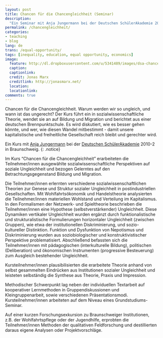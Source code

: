 ```yaml
---
layout: post
title: Chancen für die Chancengleichheit (Seminar)
description:
  "Ein Seminar mit Anja Jungermann bei der Deutschen SchülerAkademie 2010-2 in Braunschweig."
permalink: /chancengleichheit/
categories:
- teaching
- blog
lang: de
trans: /equal-opportunity/
tags: [inequality, education, equal opportunity, economics]
image:
  feature: http://dl.dropboxusercontent.com/u/5341489/images/dsa-chancen.JPG
  caption:
  captionlink:
  credit: Jonas Marx
  creditlink: http://jonasmarx.net/
  location:
  locationlink:
comments: true
---
```


Chancen für die Chancengleichheit.
Warum werden wir so ungleich, und wann ist das ungerecht?
Der Kurs führt ein in sozialwissenschaftliche Theorie, wendet sie an auf Bildung und Migration und berichtet aus einer deutschen Brennpunktschule.
Es wird diskutiert, wie es besser gehen könnte, und wer, wie diesen Wandel mitbestimmt - damit unsere kapitalistische und freiheitliche Gesellschaft reich bleibt und gerechter wird.

Ein Kurs mit [Anja Jungermann](http://ifs-dortmund.de/1813.html) bei der [Deutschen SchülerAkademie](http://www.deutsche-schuelerakademie.de) 2010-2 in Braunschweig.
{: .notice}

<!--more-->

Im Kurs “Chancen für die Chancengleichheit” erarbeiteten die Teilnehmer/innen ausgewählte sozialwissenschaftliche Perspektiven auf soziale Ungleichheit und bezogen Gelerntes auf den Betrachtungsgegenstand Bildung und Migration.

Die Teilnehmer/innen erlernten verschiedene sozialwissenschaftlichen Theorien zur Genese und Struktur sozialer Ungleichheit in postindustriellen Gesellschaften.
Mit Wohlfahrtsökonomik und Handelstheorie analysierten die Teilnehmer/innen materiellen Wohlstand und Verteilung im Kapitalismus.
In den Formalismen der Netzwerk- und Spieltheorie beschrieben die Teilnehmer/innen eine Hypothese (selbstverstärkender) Ungleichheit.
Diese Dynamiken vertikaler Ungleichheit wurden ergänzt durch funktionalistische und strukturalistische Formulierungen horizontaler Ungleichheit (zwischen Gruppen), wie etwa der institutionellen Diskriminierung, und sozio-kultureller Distinktion.
Funktion und Dysfunktion von Nepotismus und Diskriminierung wurden aus soziobiologischer und konstruktivistischer Perspektive problematisiert.
Abschließend befassten sich die Teilnehmer/innen mit pädagogischen (interkulturelle Bildung), politischen (Deliberation) und ökonomischen Instrumenten (progressive Besteuerung) zum Ausgleich bestehender Ungleichheit.

Kursteilnehmer/innen plausibilisierten die erarbeitete Theorie anhand von selbst gesammelten Eindrücken aus Institutionen sozialer Ungleichheit und leisteten selbständig die Synthese aus Theorie, Praxis und Impression.

Methodischer Schwerpunkt lag neben der individuellen Textarbeit auf kooperativer Lernmethoden in Gruppendiskussionen und Kleingruppenarbeit, sowie verschiedenen Präsentationsmodi.
Kursteilnehmer/innen arbeiteten auf dem Niveau eines Grundstudiums-Seminar.

Auf einer kurzen Forschungsexkursion zu Braunschweiger Institutionen, z.B. der Wohlfahrtspflege oder der Jugendhilfe, erprobten die Teilnehmer/innen Methoden der qualitativen Feldforschung und destillierten daraus eigene Analysen oder Projektvorschläge.